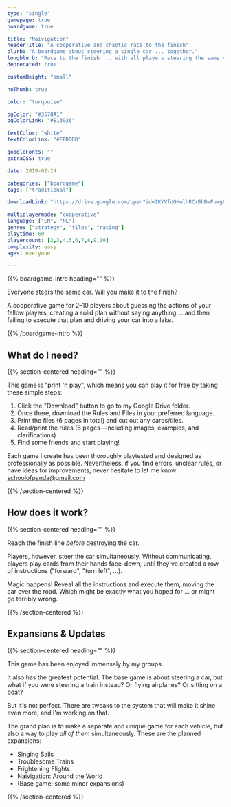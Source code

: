 ```yaml
---
type: "single"
gamepage: true
boardgame: true

title: "Naivigation"
headerTitle: "A cooperative and chaotic race to the finish"
blurb: "A boardgame about steering a single car ... together."
longblurb: "Race to the finish ... with all players steering the same car at the same time!"
deprecated: true

customHeight: "small"

noThumb: true

color: "turquoise"

bgColor: "#3578A1"
bgColorLink: "#E13926"

textColor: "white"
textColorLink: "#FFDDDD"

googleFonts: ""
extraCSS: true

date: 2019-02-24

categories: ["boardgame"]
tags: ["traditional"]

downloadLink: "https://drive.google.com/open?id=1KYVfdGHwlhRCrBbBwFuwgL5mWycQ8lb3"

multiplayermode: "cooperative"
language: ["EN", "NL"]
genre: ["strategy", "tiles", "racing"]
playtime: 60
playercount: [2,3,4,5,6,7,8,9,10]
complexity: easy
ages: everyone

---
```


{{% boardgame-intro heading="" %}}

Everyone steers the same car. Will you make it to the finish?

A cooperative game for 2&ndash;10 players about guessing the actions of your fellow players, creating a solid plan without saying anything ... and then failing to execute that plan and driving your car into a lake.

{{% /boardgame-intro %}}

<h2 class="purpleCategory">What do I need?</h2>

{{% section-centered heading="" %}}

This game is "print 'n play", which means you can play it for free by taking these simple steps:
1. Click the "Download" button to go to my Google Drive folder.
2. Once there, download the Rules and Files in your preferred language.
3. Print the files (6 pages in total) and cut out any cards/tiles.
4. Read/print the rules (6 pages&mdash;including images, examples, and clarifications)
5. Find some friends and start playing!

Each game I create has been thoroughly playtested and designed as professionally as possible. Nevertheless, if you find errors, unclear rules, or have ideas for improvements, never hesitate to let me know: [schoolofpanda@gmail.com](mailto:schoolofpanda@gmail.com)

{{% /section-centered %}}

<h2 class="blueCategory">How does it work?</h2>

{{% section-centered heading="" %}}

Reach the finish line _before_ destroying the car. 

Players, however, steer the car simultaneously. Without communicating, players play cards from their hands face-down, until they've created a row of instructions ("forward", "turn left", ...).

Magic happens! Reveal all the instructions and execute them, moving the car over the road. Which might be exactly what you hoped for ... or might go terribly wrong.

{{% /section-centered %}}

<h2 class="redCategory">Expansions &amp; Updates</h2>

{{% section-centered heading="" %}}

This game has been enjoyed immensely by my groups. 

It also has the greatest potential. The base game is about steering a car, but what if you were steering a train instead? Or flying airplanes? Or sitting on a boat?

But it's not perfect. There are tweaks to the system that will make it shine even more, and I'm working on that.

The grand plan is to make a separate and unique game for each vehicle, but also a way to play _all of them_ simultaneously. These are the planned expansions:
- Singing Sails
- Troublesome Trains
- Frightening Flights
- Naivigation: Around the World
- (Base game: some minor expansions)

{{% /section-centered %}}